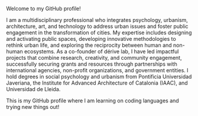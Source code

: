 Welcome to my GitHub profile!

I am a multidisciplinary professional who integrates psychology, urbanism, architecture, art, and technology to address urban issues and foster public engagement in the transformation of cities. My expertise includes designing and activating public spaces, developing innovative methodologies to rethink urban life, and exploring the reciprocity between human and non-human ecosystems. 
As a co-founder of dérive lab, I have led impactful projects that combine research, creativity, and community engagement, successfully securing grants and resources through partnerships with international agencies, non-profit organizations, and government entities. 
I hold degrees in social psychology and urbanism from Pontificia Universidad Javeriana, the Institute for Advanced Architecture of Catalonia (IAAC), and Universidad de Lleida.

This is my GitHub profile where I am learning on coding languages and trying new things out!
